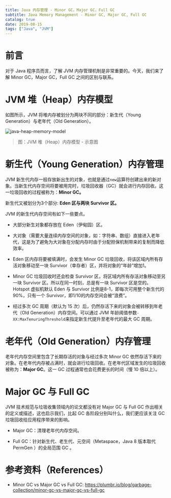 ```yaml
---
title: Java 内存管理 - Minor GC，Major GC，Full GC
subtitle: Java Memory Management - Minor GC, Major GC, Full GC
catalog: true
date: 2019-08-15
tags: ["Java", "JVM"]
---
```


# 前言

对于 Java 程序员而言，了解 JVM 内存管理机制是非常重要的。今天，我们来了解 Minor GC，Major GC，Full GC 之间的区别与联系。

# JVM 堆（Heap）内存模型

如图所示，JVM 将堆内存被划分为两块不同的部分：新生代（Young Generation）与老年代（Old Generation）。

![java-heap-memory-model](./java-heap-memory-model.png)

> 图：JVM 堆（Heap）内存模型 - 示意图

# 新生代（Young Generation）内存管理

JVM 新生代内存一般存放新出生的对象，也就是通过`new`运算符创建出来的新对象。当新生代内存空间将要被用完时，垃圾回收器（GC）就会进行内存回收。这一垃圾回收的过程被称为：**Minor GC。**

新生代又被划分为3个部分: **Eden 区与两块 Survivor 区。**

JVM 的新生代内存空间有如下一些要点。

- 大部分新生对象都存放在 Eden（伊甸园）区。

- 大对象（需要大量连续内存空间的对象，如：字符串、数组）直接进入老年代，这是为了避免为大对象在分配内存时由于分配担保机制带来的复制而降低效率。

- Eden 区内存将要被填满时，会发生 Minor GC 垃圾回收，将该区域内所有存活对象移动至一块 Survivor（幸存者）区，并将对象的“年龄”增加1。

- Minor GC 垃圾回收时还会检查 Survivor 区，将区域内所有存活对象移动至另一块 Survivor 区。所以在同一时刻，总是有一块 Survivor 区是空的。Hotspot 虚拟机默认 Eden 与 Survivor 比例是8-1，即每次可用整个新生代的90%，只有一个 Survivor，即1/10的内存空间会被“浪费”。

- 经过多次 GC 周期（默认为 15 次）后，仍然存活下来的对象会被转移到年老代（Old Generation）内存空间。可以通过 JVM 年龄阈值参数`-XX:MaxTenuringThreshold`来指定新生代提升至老年代的最大 GC 周期。

# 老年代（Old Generation）内存管理

老年代内存空间里包含了长期存活的对象与经过多次 Minor GC 依然存活下来的对象。在老年代内存被占满时，就会进行垃圾回收。在老年代区域发生的垃圾回收被称为：**Major GC**。这一 GC 过程通常也会花费更长的时间（慢 10 倍以上）。

# Major GC 与 Full GC

JVM 技术规范与垃圾收集领域内的论文都没有对 Major GC 与 Full GC 作出相关的定义或描述，这也启示我们，比起 GC 各阶段分别叫什么，我们更应该关注 GC 垃圾回收给应用程序带来的影响。

- Major GC：清理老年代内存空间。

- Full GC：针对新生代、老生代、元空间（Metaspace，Java 8 版本取代 PermGen ）的全局范围 GC 。

# 参考资料（References）

- Minor GC vs Major GC vs Full GC: https://plumbr.io/blog/garbage-collection/minor-gc-vs-major-gc-vs-full-gc

